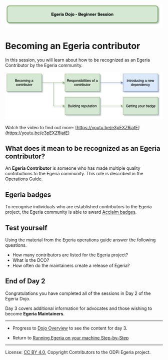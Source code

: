 <!-- SPDX-License-Identifier: CC-BY-4.0 -->
<!-- Copyright Contributors to the ODPi Egeria project 2020. -->

![Green - Beginner sessions](egeria-dojo-session-coding-green-beginner-session.png)

# Becoming an Egeria contributor

In this session, you will learn about how to be recognized as an Egeria Contributor by the Egeria community.

![Becoming a Contributor](egeria-dojo-day-2-5-becoming-a-contributor.png)

Watch the video to find out more: [https://youtu.be/e3pEXZ6iatE](https://youtu.be/e3pEXZ6iatE)

## What does it mean to be recognized as an Egeria contributor?

An **Egeria Contributor** is someone who has made multiple quality contributions to the Egeria community.
This role is described in the [Operations Guide](../../../Egeria-Operations.md).

## Egeria badges

To recognise individuals who are established contributors to the Egeria project,
the Egeria community is able to award [Acclaim badges](../../../developer-resources/badges).

## Test yourself

Using the material from the Egeria operations guide
answer the following questions.

* How many contributors are listed for the Egeria project?
* What is the DCO?
* How often do the maintainers create a release of Egeria?

## End of Day 2

Congratulations you have completed all of the sessions in
Day 2 of the Egeria Dojo.

Day 3 covers additional information for advocates
and those wishing to become **Egeria Maintainers**.

----
* Progress to [Dojo Overview](.) to see the content for day 3.

* Return to [Running Egeria on your machine Step-by-Step](egeria-dojo-day-1-3-running-egeria.md)


----
License: [CC BY 4.0](https://creativecommons.org/licenses/by/4.0/),
Copyright Contributors to the ODPi Egeria project.